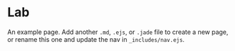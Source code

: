 # Lab

An example page. Add another `.md`, `.ejs`, or `.jade` file to create a new page, or rename this one and update the nav in `_includes/nav.ejs`.
